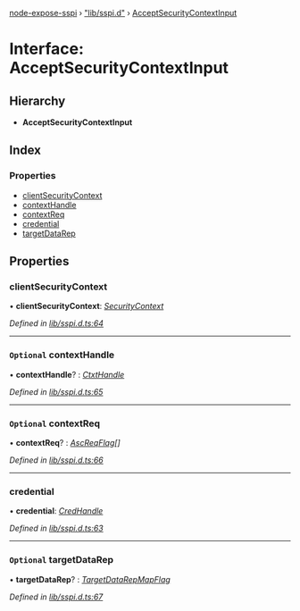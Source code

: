 [node-expose-sspi](../README.md) › ["lib/sspi.d"](../modules/_lib_sspi_d_.md) › [AcceptSecurityContextInput](_lib_sspi_d_.acceptsecuritycontextinput.md)

# Interface: AcceptSecurityContextInput

## Hierarchy

* **AcceptSecurityContextInput**

## Index

### Properties

* [clientSecurityContext](_lib_sspi_d_.acceptsecuritycontextinput.md#clientsecuritycontext)
* [contextHandle](_lib_sspi_d_.acceptsecuritycontextinput.md#optional-contexthandle)
* [contextReq](_lib_sspi_d_.acceptsecuritycontextinput.md#optional-contextreq)
* [credential](_lib_sspi_d_.acceptsecuritycontextinput.md#credential)
* [targetDataRep](_lib_sspi_d_.acceptsecuritycontextinput.md#optional-targetdatarep)

## Properties

###  clientSecurityContext

• **clientSecurityContext**: *[SecurityContext](_lib_sspi_d_.securitycontext.md)*

*Defined in [lib/sspi.d.ts:64](https://github.com/jlguenego/node-expose-sspi/blob/cd3b9de/lib/sspi.d.ts#L64)*

___

### `Optional` contextHandle

• **contextHandle**? : *[CtxtHandle](_lib_sspi_d_.ctxthandle.md)*

*Defined in [lib/sspi.d.ts:65](https://github.com/jlguenego/node-expose-sspi/blob/cd3b9de/lib/sspi.d.ts#L65)*

___

### `Optional` contextReq

• **contextReq**? : *[AscReqFlag](../modules/_lib_flags_ascreqflag_d_.md#ascreqflag)[]*

*Defined in [lib/sspi.d.ts:66](https://github.com/jlguenego/node-expose-sspi/blob/cd3b9de/lib/sspi.d.ts#L66)*

___

###  credential

• **credential**: *[CredHandle](_lib_sspi_d_.credhandle.md)*

*Defined in [lib/sspi.d.ts:63](https://github.com/jlguenego/node-expose-sspi/blob/cd3b9de/lib/sspi.d.ts#L63)*

___

### `Optional` targetDataRep

• **targetDataRep**? : *[TargetDataRepMapFlag](../modules/_lib_flags_targetdatarepmapflag_d_.md#targetdatarepmapflag)*

*Defined in [lib/sspi.d.ts:67](https://github.com/jlguenego/node-expose-sspi/blob/cd3b9de/lib/sspi.d.ts#L67)*
